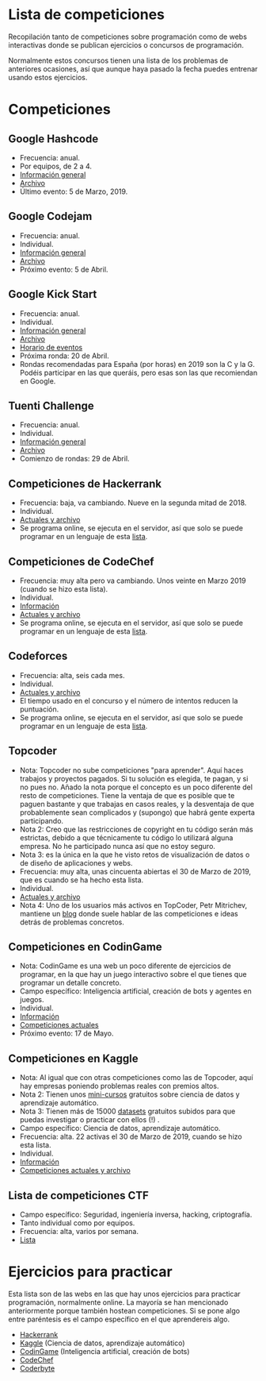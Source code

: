 # Lista de competiciones
Recopilación tanto de competiciones sobre programación como de webs interactivas donde se publican ejercicios o concursos de programación.

Normalmente estos concursos tienen una lista de los problemas de anteriores ocasiones, así que aunque haya pasado la fecha puedes entrenar usando estos ejercicios.

# Competiciones

## Google Hashcode

- Frecuencia: anual.
- Por equipos, de 2 a 4.
- [Información general](https://codingcompetitions.withgoogle.com/hashcode/about)
- [Archivo](https://codingcompetitions.withgoogle.com/hashcode/archive)
- Último evento: 5 de Marzo, 2019.

## Google Codejam

- Frecuencia: anual.
- Individual.
- [Información general](https://codingcompetitions.withgoogle.com/codejam/about)
- [Archivo](https://codingcompetitions.withgoogle.com/codejam/archive)
- Próximo evento: 5 de Abril.

## Google Kick Start

- Frecuencia: anual.
- Individual.
- [Información general](https://codingcompetitions.withgoogle.com/kickstart/about)
- [Archivo](https://codingcompetitions.withgoogle.com/kickstart/archive)
- [Horario de eventos](https://codingcompetitions.withgoogle.com/kickstart/schedule)
- Próxima ronda: 20 de Abril.
- Rondas recomendadas para España (por horas) en 2019 son la C y la G. Podéis participar en las que queráis, pero esas son las que recomiendan en Google.

## Tuenti Challenge

- Frecuencia: anual.
- Individual.
- [Información general](https://contest.tuenti.net/Info/about)
- [Archivo](https://contest.tuenti.net/Info/past)
- Comienzo de rondas: 29 de Abril.

## Competiciones de Hackerrank

- Frecuencia: baja, va cambiando. Nueve en la segunda mitad de 2018.
- Individual.
- [Actuales y archivo](https://www.hackerrank.com/contests)
- Se programa online, se ejecuta en el servidor, así que solo se puede programar en un lenguaje de esta [lista](https://www.hackerrank.com/environment/languages).

## Competiciones de CodeChef

- Frecuencia: muy alta pero va cambiando. Unos veinte en Marzo 2019 (cuando se hizo esta lista).
- Individual.
- [Información](https://www.codechef.com/aboutus)
- [Actuales y archivo](https://www.codechef.com/contests)
- Se programa online, se ejecuta en el servidor, así que solo se puede programar en un lenguaje de esta [lista](https://www.codechef.com/wiki/list-compilers).

## Codeforces

- Frecuencia: alta, seis cada mes.
- Individual.
- [Actuales y archivo](https://codeforces.com/contests)
- El tiempo usado en el concurso y el número de intentos reducen la puntuación.
- Se programa online, se ejecuta en el servidor, así que solo se puede programar en un lenguaje de esta [lista](https://codeforces.com/blog/entry/79).

## Topcoder

- Nota: Topcoder no sube competiciones "para aprender". Aquí haces trabajos y proyectos pagados. Si tu solución es elegida, te pagan, y si no pues no. Añado la nota porque el concepto es un poco diferente del resto de competiciones. Tiene la ventaja de que es posible que te paguen bastante y que trabajas en casos reales, y la desventaja de que probablemente sean complicados y (supongo) que habrá gente experta participando.
- Nota 2: Creo que las restricciones de copyright en tu código serán más estrictas, debido a que técnicamente tu código lo utilizará alguna empresa. No he participado nunca así que no estoy seguro.
- Nota 3: es la única en la que he visto retos de visualización de datos o de diseño de aplicaciones y webs.
- Frecuencia: muy alta, unas cincuenta abiertas el 30 de Marzo de 2019, que es cuando se ha hecho esta lista.
- Individual.
- [Actuales y archivo](https://www.topcoder.com/challenges)
- Nota 4: Uno de los usuarios más activos en TopCoder, Petr Mitrichev, mantiene un [blog](https://petr-mitrichev.blogspot.com/) donde suele hablar de las competiciones e ideas detrás de problemas concretos.

## Competiciones en CodinGame

- Nota: CodinGame es una web un poco diferente de ejercicios de programar, en la que hay un juego interactivo sobre el que tienes que programar un detalle concreto.
- Campo específico: Inteligencia artificial, creación de bots y agentes en juegos.
- Individual.
- [Información](https://www.codingame.com/)
- [Competiciones actuales](https://www.codingame.com/contests/)
- Próximo evento: 17 de Mayo.

## Competiciones en Kaggle

- Nota: Al igual que con otras competiciones como las de Topcoder, aquí hay empresas poniendo problemas reales con premios altos.
- Nota 2: Tienen unos [mini-cursos](https://www.kaggle.com/learn/overview) gratuitos sobre ciencia de datos y aprendizaje automático.
- Nota 3: Tienen más de 15000 [datasets](https://www.kaggle.com/learn/overview) gratuitos subidos para que puedas investigar o practicar con ellos (!) .
- Campo específico: Ciencia de datos, aprendizaje automático.
- Frecuencia: alta. 22 activas el 30 de Marzo de 2019, cuando se hizo esta lista.
- Individual.
- [Información](https://www.kaggle.com/)
- [Competiciones actuales y archivo](https://www.kaggle.com/competitions)

## Lista de competiciones CTF

- Campo específico: Seguridad, ingeniería inversa, hacking, criptografía.
- Tanto individual como por equipos.
- Frecuencia: alta, varios por semana.
- [Lista](https://ctftime.org/event/list/upcoming)


# Ejercicios para practicar

Esta lista son de las webs en las que hay unos ejercicios para practicar programación, normalmente online. La mayoría se han mencionado anteriormente porque también hostean competiciones. Si se pone algo entre paréntesis es el campo específico en el que aprendereis algo.

- [Hackerrank](https://www.hackerrank.com/)
- [Kaggle](https://www.kaggle.com) (Ciencia de datos, aprendizaje automático)
- [CodinGame](https://www.codingame.com/) (Inteligencia artificial, creación de bots)
- [CodeChef](https://www.codechef.com/)
- [Coderbyte](https://coderbyte.com/)
